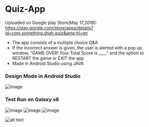 # Quiz-App
Uploaded on Google play Store(May 17,2018):  https://play.google.com/store/apps/details?id=com.something.shah.quiz&amp;hl=en


* The app consists of a multiple choice Q&A
* If the incorrect answer is given, the user is alerted with a pop up window, "GAME OVER! Your Total Score is ____" and the option to RESTART the game or EXIT the app
* Made in Android Studio using JAVA



### Design Mode in Android Studio

 


![image](https://user-images.githubusercontent.com/52587103/60776140-cf7db880-a0f7-11e9-9434-676c72fc792f.png)


### Test Run on Galaxy s8

![image](https://user-images.githubusercontent.com/52587103/75737173-22326300-5ccd-11ea-93fd-a5c306796b04.jpg )
![image](https://user-images.githubusercontent.com/52587103/75737179-252d5380-5ccd-11ea-80cb-b9eb25fb0d66.jpg)
![image](https://user-images.githubusercontent.com/52587103/75737183-265e8080-5ccd-11ea-9cf0-7b6923ad68e2.jpg)

<img src="https://user-images.githubusercontent.com/52587103/75737183-265e8080-5ccd-11ea-9cf0-7b6923ad68e2.jpg" alt="alt text" width="whatever" height="whatever">
